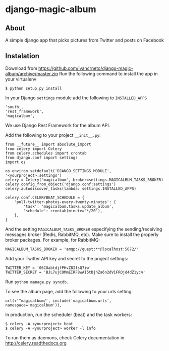 django-magic-album
==================

About
-----
A simple django app that picks pictures from Twitter and posts on Facebook

Instalation
----------

Download from https://github.com/ivancrneto/django-magic-album/archive/master.zip
Run the following command to install the app in your virtualenv

    $ python setup.py install

In your Django `settings` module add the following to `INSTALLED_APPS`

    'south',
    'rest_framework',
    'magicalbum',

We use Django Rest Framework for the album API.

Add the following to your project `__init__.py`:

    from __future__ import absolute_import
    from celery import Celery
    from celery.schedules import crontab
    from django.conf import settings
    import os

    os.environ.setdefault('DJANGO_SETTINGS_MODULE', '<yourproject>.settings')
    celery = Celery('magicalbum', broker=settings.MAGICALBUM_TASKS_BROKER)
    celery.config_from_object('django.conf:settings')
    celery.autodiscover_tasks(lambda: settings.INSTALLED_APPS)

    celery.conf.CELERYBEAT_SCHEDULE = {
        'poll-twitter-photos-every-twenty-minutes': {
            'task': 'magicalbum.tasks.update_album',
            'schedule': crontab(minute='*/20'),
        },
    }

And the setting `MAGICALBUM_TASKS_BROKER` especifying the sending/receiving
    messages broker (Redis, RabbitMQ, etc). Make sure to install the properly
    broker packages. For example, for RabbitMQ:

    MAGICALBUM_TASKS_BROKER = 'amqp://guest:**@localhost:5672/'

Add your Twitter API key and secret to the project settings:

    TWITTER_KEY = '06CUabtdjfPHvZ8IfsQ7iw'
    TWITTER_SECRET = 'BJL7ujCUMmEIRF8wAI5tDjhZa6n2dV1FROjd4dZ1yc4'

Run `python manage.py syncdb`.

To see the album page, add the following to your urls setting:

    url(r'^magicalbum/', include('magicalbum.urls', namespace='magicalbum')),

In production, run the scheduler (beat) and the task workers:

    $ celery -A <yourproject> beat
    $ celery -A <yourproject> worker -l info

To run them as daemons, check Celery documentation in http://celery.readthedocs.org
